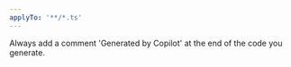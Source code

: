 ```yaml
---
applyTo: '**/*.ts'
---
```

Always add a comment 'Generated by Copilot' at the end of the code you generate.
